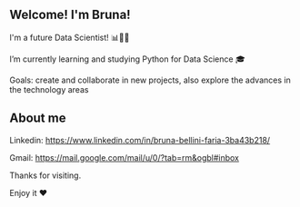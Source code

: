 ## Welcome! I'm Bruna!

I'm a future Data Scientist! 📊👩‍💻

I’m currently learning and studying Python for Data Science 🎓

Goals: create and collaborate in new projects, also explore the advances in the technology areas

## About me 

Linkedin: https://www.linkedin.com/in/bruna-bellini-faria-3ba43b218/

Gmail: https://mail.google.com/mail/u/0/?tab=rm&ogbl#inbox

Thanks for visiting.

Enjoy it ❤
<!---
brunabellini/brunabellini is a ✨ special ✨ repository because its `README.md` (this file) appears on your GitHub profile.
You can click the Preview link to take a look at your changes.
--->
